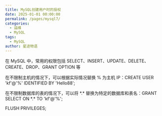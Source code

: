 ```yaml
---
title: MySQL创建用户时的授权
date: 2025-01-01 00:00:00
permalink: /pages/mysql7/
categories:
  - 运维
  - MySQL
tags:
  - MySQL
author: 星途物语
---
```

在 MySQL 中，常用的权限包括 SELECT、INSERT、UPDATE、DELETE、CREATE、DROP、GRANT OPTION 等

在不限制主机的情况下，可以根据实际情况替换 % 为主机 IP：CREATE USER 'kf'@'%' IDENTIFIED BY 'Hello88';

在不限制数据库的表的情况下，可以将 \*.\* 替换为特定的数据库和表名：GRANT SELECT ON \*.\* TO 'kf'@'%';

FLUSH PRIVILEGES;